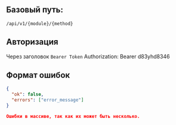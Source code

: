 ## Базовый путь:  
`/api/v1/{module}/{method}`

## Авторизация
Через заголовок `Bearer Token`
Authorization: Bearer d83yhd8346


## Формат ошибок
```json
{
  "ok": false,
  "errors": ["error_message"]
}

Ошибки в массиве, так как их может быть несколько.